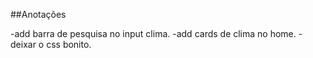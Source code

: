 ##Anotações

-add barra de pesquisa no input clima.
-add cards de clima no home.
-deixar o css bonito.
